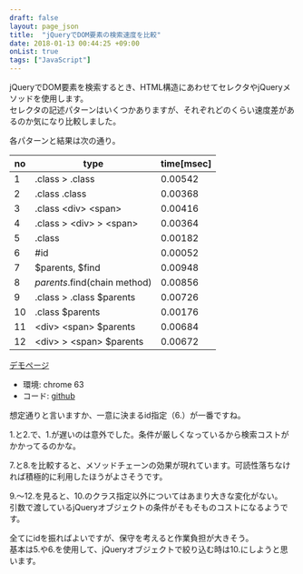 ```yaml
---
draft: false
layout: page_json
title:  "jQueryでDOM要素の検索速度を比較"
date: 2018-01-13 00:44:25 +09:00
onList: true 
tags: ["JavaScript"]
---
```

jQueryでDOM要素を検索するとき、HTML構造にあわせてセレクタやjQueryメソッドを使用します。  
セレクタの記述パターンはいくつかありますが、それぞれどのくらい速度差があるのか気になり比較しました。  

各パターンと結果は次の通り。  

no | type | time[msec]
--- | --- | ---
1 | .class &gt; .class | 0.00542
2 | .class .class | 0.00368
3 | .class &lt;div&gt; &lt;span&gt; | 0.00416
4 | .class &gt; &lt;div&gt; &gt; &lt;span&gt; | 0.00364
5 | .class | 0.00182
6 | #id | 0.00052
7 | $parents, $find | 0.00948
8 | $parents.$find(chain method) | 0.00856
9 | .class &gt; .class $parents | 0.00726
10 | .class $parents | 0.00176
11 | &lt;div&gt; &lt;span&gt; $parents | 0.00684
12 | &lt;div&gt; &gt; &lt;span&gt; $parents | 0.00672

[デモページ](https://takakd.github.io/demo-page/jquery1/)

* 環境: chrome 63
* コード: <a href="https://github.com/takakd/demo-page/tree/master/docs/jquery1" target="_blank">github</a>

想定通りと言いますか、一意に決まるid指定（6.）が一番ですね。  

1.と2.で、1.が遅いのは意外でした。条件が厳しくなっているから検索コストがかかってるのかな。  

7.と8.を比較すると、メソッドチェーンの効果が現れています。可読性落ちなければ積極的に利用したほうがよさそうです。  

9.〜12.を見ると、10.のクラス指定以外についてはあまり大きな変化がない。  
引数で渡しているjQueryオブジェクトの条件がそもそものコストになるようです。  

全てにidを振ればよいですが、保守を考えると作業負担が大きそう。  
基本は5.や6.を使用して、jQueryオブジェクトで絞り込む時は10.にしようと思います。  
